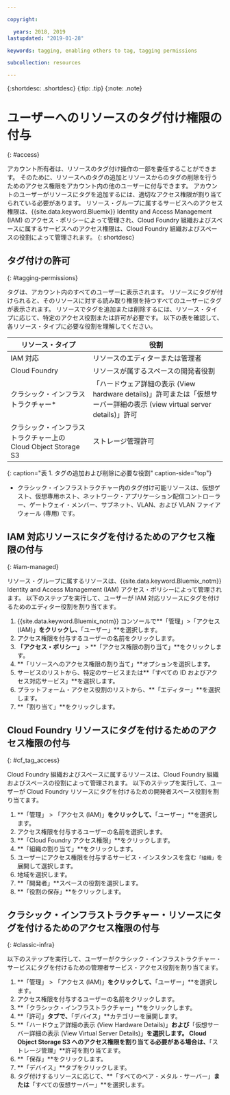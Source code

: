 ```yaml
---

copyright:

  years: 2018, 2019
lastupdated: "2019-01-28"

keywords: tagging, enabling others to tag, tagging permissions

subcollection: resources

---
```


{:shortdesc: .shortdesc}
{:tip: .tip}
{:note: .note}


# ユーザーへのリソースのタグ付け権限の付与
{: #access}

アカウント所有者は、リソースのタグ付け操作の一部を委任することができます。 そのために、リソースへのタグの追加とリソースからのタグの削除を行うためのアクセス権限をアカウント内の他のユーザーに付与できます。 アカウントのユーザーがリソースにタグを追加するには、適切なアクセス権限が割り当てられている必要があります。 リソース・グループに属するサービスへのアクセス権限は、{{site.data.keyword.Bluemix}} Identity and Access Management (IAM) のアクセス・ポリシーによって管理され、Cloud Foundry 組織およびスペースに属するサービスへのアクセス権限は、Cloud Foundry 組織およびスペースの役割によって管理されます。
{: shortdesc}

## タグ付けの許可
{: #tagging-permissions}

タグは、アカウント内のすべてのユーザーに表示されます。 リソースにタグが付けられると、そのリソースに対する読み取り権限を持つすべてのユーザーにタグが表示されます。 リソースでタグを追加または削除するには、リソース・タイプに応じて、特定のアクセス役割または許可が必要です。 以下の表を確認して、各リソース・タイプに必要な役割を理解してください。


| リソース・タイプ | 役割 |
|--------|---------------|
| IAM 対応 | リソースのエディターまたは管理者 |
| Cloud Foundry | リソースが属するスペースの開発者役割  |
| クラシック・インフラストラクチャー*| 「ハードウェア詳細の表示 (View hardware details)」許可または「仮想サーバー詳細の表示 (view virtual server details)」許可 |
| クラシック・インフラストラクチャー上の Cloud Object Storage S3 | ストレージ管理許可 |
{: caption="表 1. タグの追加および削除に必要な役割" caption-side="top"}

* クラシック・インフラストラクチャー内のタグ付け可能リソースは、仮想ゲスト、仮想専用ホスト、ネットワーク・アプリケーション配信コントローラー、ゲートウェイ・メンバー、サブネット、VLAN、および VLAN ファイアウォール (専用) です。


## IAM 対応リソースにタグを付けるためのアクセス権限の付与
{: #iam-managed}

リソース・グループに属するリソースは、{{site.data.keyword.Bluemix_notm}} Identity and Access Management (IAM) アクセス・ポリシーによって管理されます。 以下のステップを実行して、ユーザーが IAM 対応リソースにタグを付けるためのエディター役割を割り当てます。

  1. {{site.data.keyword.Bluemix_notm}} コンソールで**「管理」>「アクセス (IAM)」**をクリックし、**「ユーザー」**を選択します。
  2. アクセス権限を付与するユーザーの名前をクリックします。
  3. **「アクセス・ポリシー」** > **「アクセス権限の割り当て」**をクリックします。
  4. **「リソースへのアクセス権限の割り当て」**オプションを選択します。
  5. サービスのリストから、特定のサービスまたは**「すべての ID およびアクセス対応サービス」**を選択します。
  6. プラットフォーム・アクセス役割のリストから、**「エディター」**を選択します。
  7. **「割り当て」**をクリックします。

## Cloud Foundry リソースにタグを付けるためのアクセス権限の付与
{: #cf_tag_access}

Cloud Foundry 組織およびスペースに属するリソースは、Cloud Foundry 組織およびスペースの役割によって管理されます。 以下のステップを実行して、ユーザーが Cloud Foundry リソースにタグを付けるための開発者スペース役割を割り当てます。

 1. **「管理」 > 「アクセス (IAM)」**をクリックして、**「ユーザー」**を選択します。
2. アクセス権限を付与するユーザーの名前を選択します。
3. **「Cloud Foundry アクセス権限」**をクリックします。
4. **「組織の割り当て」**をクリックします。
5. ユーザーにアクセス権限を付与するサービス・インスタンスを含む`「組織」`を展開して選択します。
6. 地域を選択します。
7. **「開発者」**スペースの役割を選択します。
8. **「役割の保存」**をクリックします。

## クラシック・インフラストラクチャー・リソースにタグを付けるためのアクセス権限の付与
{: #classic-infra}

以下のステップを実行して、ユーザーがクラシック・インフラストラクチャー・サービスにタグを付けるための管理者サービス・アクセス役割を割り当てます。

  1. **「管理」 > 「アクセス (IAM)」**をクリックして、**「ユーザー」**を選択します。
  2. アクセス権限を付与するユーザーの名前をクリックします。
  3. **「クラシック・インフラストラクチャー」**をクリックします。
  4. **「許可」**タブで、**「デバイス」**カテゴリーを展開します。
  5. **「ハードウェア詳細の表示 (View Hardware Details)」**および**「仮想サーバー詳細の表示 (View Virtual Server Details)」**を選択します。 Cloud Object Storage S3 へのアクセス権限を割り当てる必要がある場合は、**「ストレージ管理」**許可を割り当てます。
  6. **「保存」**をクリックします。
  7. **「デバイス」**タブをクリックします。
  8. タグ付けするリソースに応じて、**「すべてのベア・メタル・サーバー」**または**「すべての仮想サーバー」**を選択します。
